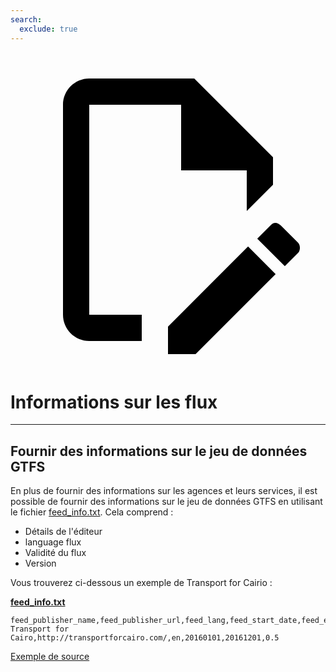 ```yaml
---
search:
  exclude: true
---
```


<a class="pencil-link" href="https://github.com/MobilityData/gtfs.org/edit/main/docs/schedule/examples/feed-info.md" title="Edit this page" target="_blank">
    <svg class="pencil" xmlns="http://www.w3.org/2000/svg" viewBox="0 0 24 24"><path d="M10 20H6V4h7v5h5v3.1l2-2V8l-6-6H6c-1.1 0-2 .9-2 2v16c0 1.1.9 2 2 2h4v-2m10.2-7c.1 0 .3.1.4.2l1.3 1.3c.2.2.2.6 0 .8l-1 1-2.1-2.1 1-1c.1-.1.2-.2.4-.2m0 3.9L14.1 23H12v-2.1l6.1-6.1 2.1 2.1Z"></path></svg>
  </a>

# Informations sur les flux

<hr/>

## Fournir des informations sur le jeu de données GTFS

En plus de fournir des informations sur les agences et leurs services, il est possible de fournir des informations sur le jeu de données GTFS en utilisant le fichier [feed_info.txt](../../reference/#feed_infotxt). Cela comprend :

- Détails de l'éditeur
- language flux
- Validité du flux
- Version

Vous trouverez ci-dessous un exemple de Transport for Cairio :

[**feed_info.txt**](../../reference/#feed_infotxt)

    feed_publisher_name,feed_publisher_url,feed_lang,feed_start_date,feed_end_date,feed_version
    Transport for Cairo,http://transportforcairo.com/,en,20160101,20161201,0.5

[Exemple de source](https://github.com/transportforcairo/Metro-GTFS/archive/master.zip#Metro-GTFS-master)
